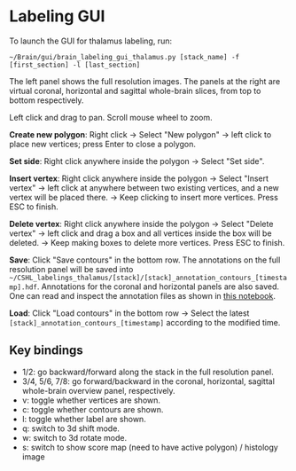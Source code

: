 # Labeling GUI

To launch the GUI for thalamus labeling, run:

`~/Brain/gui/brain_labeling_gui_thalamus.py [stack_name] -f [first_section] -l [last_section]`

The left panel shows the full resolution images. The panels at the right are virtual coronal, horizontal and sagittal whole-brain slices, from top to bottom respectively. 

Left click and drag to pan. Scroll mouse wheel to zoom.

**Create new polygon**: Right click -> Select "New polygon" -> left click to place new vertices; press Enter to close a polygon.

**Set side**: Right click anywhere inside the polygon -> Select "Set side".

**Insert vertex**: Right click anywhere inside the polygon -> Select "Insert vertex" -> left click at anywhere between two existing vertices, and a new vertex will be placed there. -> Keep clicking to insert more vertices. Press ESC to finish.

**Delete vertex**: Right click anywhere inside the polygon -> Select "Delete vertex" -> left click and drag a box and all vertices inside the box will be deleted. -> Keep making boxes to delete more vertices. Press ESC to finish.

**Save**: Click "Save contours" in the bottom row. The annotations on the full resolution panel will be saved into `~/CSHL_labelings_thalamus/[stack]/[stack]_annotation_contours_[timestamp].hdf`. Annotations for the coronal and horizontal panels are also saved. One can read and inspect the annotation files as shown in [this notebook](https://github.com/mistycheney/MouseBrainAtlas/blob/master/annotation/check_annotation_file_v3_for_thalamus.ipynb).

**Load**: Click "Load contours" in the bottom row -> Select the latest `[stack]_annotation_contours_[timestamp]` according to the modified time.

## Key bindings
- 1/2: go backward/forward along the stack in the full resolution panel.
- 3/4, 5/6, 7/8: go forward/backward in the coronal, horizontal, sagittal whole-brain overview panel, respectively.
- v: toggle whether vertices are shown.
- c: toggle whether contours are shown.
- l: toggle whether label are shown.
- q: switch to 3d shift mode.
- w: switch to 3d rotate mode.
- s: switch to show score map (need to have active polygon) / histology image

